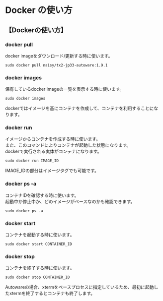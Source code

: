# Docker の使い方

## 【Dockerの使い方】
### docker pull
docker imageをダウンロード/更新する時に使います。<br>
```
sudo docker pull naisy/tx2-jp33-autoware:1.9.1
```

### docker images
保有しているdocker imageの一覧を表示する時に使います。<br>
```
sudo docker images
```
dockerではイメージを基にコンテナを作成して、コンテナを利用することになります。

### docker run
イメージからコンテナを作成する時に使います。<br>
また、このコマンドによりコンテナが起動した状態になります。<br>
dockerで実行される実体がコンテナになります。<br>
```
sudo docker run IMAGE_ID
```
IMAGE_IDの部分はイメージタグでも可能です。


### docker ps -a
コンテナIDを確認する時に使います。<br>
起動中か停止中か、どのイメージがベースなのかも確認できます。<br>
```
sudo docker ps -a
```

### docker start
コンテナを起動する時に使います。<br>
```
sudo docker start CONTAINER_ID
```

### docker stop
コンテナを終了する時に使います。<br>
```
sudo docker stop CONTAINER_ID
```
Autowareの場合、xtermをベースプロセスに指定しているため、最初に起動したxtermを終了するとコンテナも終了します。
